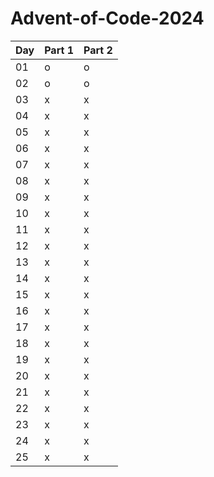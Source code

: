 # Advent-of-Code-2024

| Day | Part 1 | Part 2 |
| --- |    --- | ---    |
|  01 |    o   |   o    |
|  02 |    o   |   o    |
|  03 |    x   |   x    |
|  04 |    x   |   x    |
|  05 |    x   |   x    |
|  06 |    x   |   x    |
|  07 |    x   |   x    |
|  08 |    x   |   x    |
|  09 |    x   |   x    |
|  10 |    x   |   x    |
|  11 |    x   |   x    |
|  12 |    x   |   x    |
|  13 |    x   |   x    |
|  14 |    x   |   x    |
|  15 |    x   |   x    |
|  16 |    x   |   x    |
|  17 |    x   |   x    |
|  18 |    x   |   x    |
|  19 |    x   |   x    |
|  20 |    x   |   x    |
|  21 |    x   |   x    |
|  22 |    x   |   x    |
|  23 |    x   |   x    |
|  24 |    x   |   x    |
|  25 |    x   |   x    |
